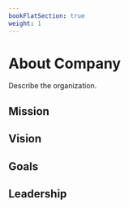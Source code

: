 ```yaml
---
bookFlatSection: true
weight: 1
---
```

# About Company

Describe the organization.

## Mission

## Vision

## Goals

## Leadership
